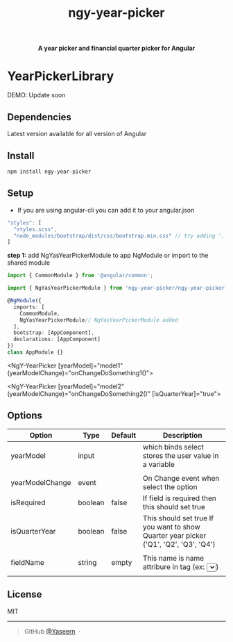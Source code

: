 <div align="center">
  <h1>ngy-year-picker</h1>
  <br>
  <h4>A year picker and financial quarter picker for Angular</h4>
</div>

# YearPickerLibrary

DEMO: Update soon

## Dependencies
Latest version available for all version of Angular

## Install

```bash
npm install ngy-year-picker
```

## Setup

- If you are using angular-cli you can add it to your angular.json

```ts
"styles": [
  "styles.scss",
  "node_modules/bootstrap/dist/css/bootstrap.min.css" // try adding '../' if you're using bootstrap
]
```

**step 1:** add NgYasYearPickerModule to app NgModule or import to the shared module

```typescript
import { CommonModule } from '@angular/common';

import { NgYasYearPickerModule } from 'ngy-year-picker/ngy-year-picker';

@NgModule({
  imports: [
    CommonModule,
    NgYasYearPickerModule// NgYasYearPickerModule added
  ],
  bootstrap: [AppComponent],
  declarations: [AppComponent]
})
class AppModule {}
```

<NgY-YearPicker [yearModel]="model1" (yearModelChange)="onChangeDoSomething1()"></NgY-YearPicker>

<NgY-YearPicker [yearModel]="model2" (yearModelChange)="onChangeDoSomething2()" [isQuarterYear]="true"></NgY-YearPicker>


## Options

| Option            | Type                           | Default           | Description                                                                                                                                     |
| ----------------- | ------------------------------ | ----------------- | ----------------------------------------------------------------------------------------------------------------------------------------------- |
| yearModel         | input                          |                   | which binds select stores the user value in a variable   
                                                 |
| yearModelChange   | event                          |                   | On Change event when select the option                                                                        |
| isRequired        | boolean                        | false             | If field is required then this should set true                                                                |
| isQuarterYear     | boolean                        | false             | This should set true If you want to show Quarter year picker  ('Q1', 'Q2', 'Q3', 'Q4')
                                                 |
| fieldName         | string                         | empty             | This name is name attribure in tag (ex: <select name=""></select>)
                                                 |                                                                                             

## License

MIT

---

> GitHub [@Yaseern](https://github.com/Yaseern) &nbsp;&middot;&nbsp;
